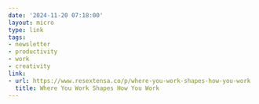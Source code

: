 ```yaml
---
date: '2024-11-20 07:18:00'
layout: micro
type: link
tags:
- newsletter
- productivity
- work
- creativity
link:
- url: https://www.resextensa.co/p/where-you-work-shapes-how-you-work
  title: Where You Work Shapes How You Work
---
```


